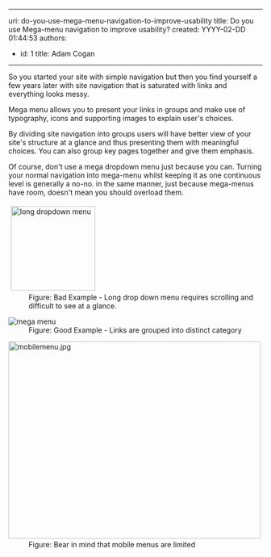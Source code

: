 

---
uri: do-you-use-mega-menu-navigation-to-improve-usability
title: Do you use Mega-menu navigation to improve usability?
created: YYYY-02-DD 01:44:53
authors:
  - id: 1
    title: Adam Cogan
---




<span class='intro'> <p>So you started your site with simple navigation but then you find 
yourself a few years later with site navigation that is saturated with 
links and everything looks messy.<br></p><p>Mega menu allows you to present your links in groups 
and make use of typography, icons and supporting images to explain 
user's choices.</p> </span>

<p>By dividing site navigation into groups users will have better view of your site's structure at a glance and thus presenting them with meaningful choices. You can also group key pages together and give them emphasis.</p><p>Of course, don't use a mega dropdown menu just because you can. Turning your normal navigation into mega-menu whilst keeping it as one continuous level is generally a no-no. in the same manner, just because mega-menus have room, doesn't mean you should overload them.</p><dl class="badImage"><dt> <img alt="long dropdown menu" src="http&#58;//www.ssw.com.au/SSW/Standards/Rules/Images/longmenu.jpg" style="margin&#58;5px;width&#58;167px;" /> </dt><dd>Figure&#58; Bad Example - Long drop down menu requires scrolling and difficult to see at a glance.<br></dd></dl><dl class="goodImage"><dt> <img alt="mega menu" src="/PublishingImages/megamenu.jpg" /> </dt><dd>Figure&#58; Good Example - Links are grouped into distinct category</dd></dl> <dl class="image"> <dt> ​<img src="/PublishingImages/mobilemenu.jpg" alt="mobilemenu.jpg" style="margin&#58;0px;width&#58;500px;height&#58;391px;" /> </dt><dd>Figure&#58; Bear in mind that mobile menus are limited</dd></dl>


